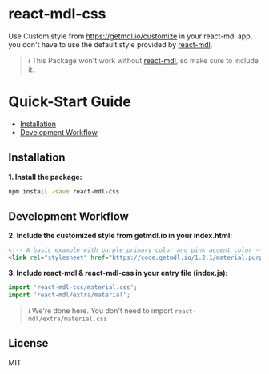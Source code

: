 # react-mdl-css

Use Custom style from https://getmdl.io/customize in your react-mdl app, you don't have to use the default style provided by [react-mdl](https://github.com/react-mdl/react-mdl).

> :information_source: This Package won't work without [react-mdl](https://github.com/react-mdl/react-mdl), so make sure to include it.

# Quick-Start Guide

- [Installation](#installation)
- [Development Workflow](#development-workflow)

## Installation

**1. Install the package:**

```sh
npm install -save react-mdl-css
```

## Development Workflow

**2. Include the customized style from getmdl.io in your index.html:**

```html
<!-- A basic example with purple primary color and pink accent color -->
<link rel="stylesheet" href="https://code.getmdl.io/1.2.1/material.purple-pink.min.css" />
```

**3. Include react-mdl & react-mdl-css in your entry file (index.js):**

```js
import 'react-mdl-css/material.css';
import 'react-mdl/extra/material';
```

> :information_source: We're done here. You don't need to import `react-mdl/extra/material.css`

## License

MIT

